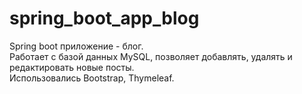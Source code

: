 # spring_boot_app_blog
Spring boot приложение - блог.<br>
Работает с базой данных MySQL, позволяет добавлять, удалять и редактировать новые посты.<br>
Использовались Bootstrap, Thymeleaf.
